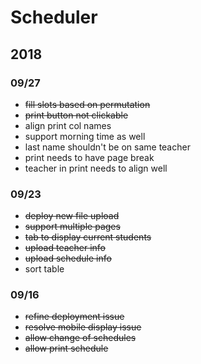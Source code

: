 # Scheduler

## 2018

### 09/27 

- ~~fill slots based on permutation~~
- ~~print button not clickable~~
- align print col names
- support morning time as well
- last name shouldn't be on same teacher
- print needs to have page break
- teacher in print needs to align well

### 09/23

- ~~deploy new file upload~~
- ~~support multiple pages~~
- ~~tab to display current students~~
- ~~upload teacher info~~
- ~~upload schedule info~~
- sort table

### 09/16

- ~~refine deployment issue~~
- ~~resolve mobile display issue~~
- ~~allow change of schedules~~
- ~~allow print schedule~~
